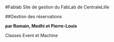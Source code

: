 #Fablab
Site de gestion du FabLab de CentraleLille

##Gestion des réservations

**par Romain, Medhi et Pierre-Louis**

Classes Event et Machine